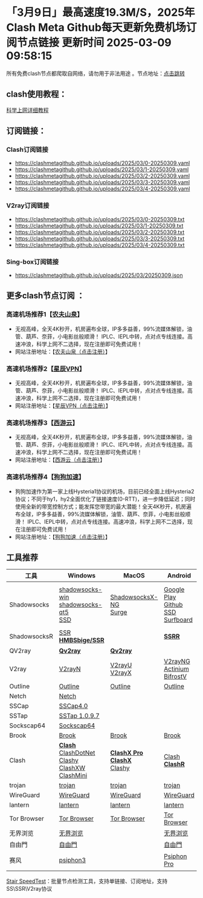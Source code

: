 # 「3月9日」最高速度19.3M/S，2025年Clash Meta Github每天更新免费机场订阅节点链接  更新时间 2025-03-09 09:58:15
所有免费clash节点都爬取自网络，请勿用于非法用途 。节点地址：<a href="https://clashmetagithub.github.io" target="_blank">点击跳转</a>

## clash使用教程：

<a href="https://www.freeclashnode.com/client/" target="_blank">科学上网详细教程</a>

## 订阅链接：

### Clash订阅链接

- https://clashmetagithub.github.io/uploads/2025/03/0-20250309.yaml
- https://clashmetagithub.github.io/uploads/2025/03/1-20250309.yaml
- https://clashmetagithub.github.io/uploads/2025/03/2-20250309.yaml
- https://clashmetagithub.github.io/uploads/2025/03/3-20250309.yaml
- https://clashmetagithub.github.io/uploads/2025/03/4-20250309.yaml

### V2ray订阅链接

- https://clashmetagithub.github.io/uploads/2025/03/0-20250309.txt
- https://clashmetagithub.github.io/uploads/2025/03/1-20250309.txt
- https://clashmetagithub.github.io/uploads/2025/03/2-20250309.txt
- https://clashmetagithub.github.io/uploads/2025/03/3-20250309.txt
- https://clashmetagithub.github.io/uploads/2025/03/4-20250309.txt

### Sing-box订阅链接

- https://clashmetagithub.github.io/uploads/2025/03/20250309.json

## 更多clash节点订阅 ：


### 高速机场推荐1【<a href="https://www.nfsq.us/#/register?code=UTg5SIHV" target="_blank">农夫山泉</a>】

- 无视高峰，全天4K秒开，机房遍布全球，IP多多益善，99%流媒体解锁，油管、葫芦、奈菲，小电影丝般顺滑！ IPLC、IEPL中转，点对点专线连接。高速冲浪，科学上网不二选择，现在注册即可免费试用！
- 网站注册地址：【<a href="https://www.nfsq.us/#/register?code=UTg5SIHV" target="_blank">农夫山泉（点击注册）</a>】



### 高速机场推荐2【<a href="https://11008866.xyz/#/register?code=6KO4Fpse" target="_blank">星辰VPN</a>】

- 无视高峰，全天4K秒开，机房遍布全球，IP多多益善，99%流媒体解锁，油管、葫芦、奈菲，小电影丝般顺滑！ IPLC、IEPL中转，点对点专线连接。高速冲浪，科学上网不二选择，现在注册即可免费试用！
- 网站注册地址：【<a href="https://11008866.xyz/#/register?code=6KO4Fpse" target="_blank">星辰VPN（点击注册）</a>】


### 高速机场推荐3【<a href="https://goudan.site/#/register?code=7WiPAwPs" target="_blank">西游云</a>】

- 无视高峰，全天4K秒开，机房遍布全球，IP多多益善，99%流媒体解锁，油管、葫芦、奈菲，小电影丝般顺滑！ IPLC、IEPL中转，点对点专线连接。高速冲浪，科学上网不二选择，现在注册即可免费试用！
- 网站注册地址：【<a href="https://goudan.site/#/register?code=7WiPAwPs" target="_blank">西游云（点击注册）</a>】


### 高速机场推荐4【<a href="https://login.dg5.biz/#/register?code=G6yPcu5e" target="_blank">狗狗加速</a>】

- 狗狗加速作为第一家上线Hysteria1协议的机场，目前已经全面上线Hysteria2协议；不同于hy1，hy2全面优化了链接速度(0-RTT)，进一步降低延迟；同时使用全新的带宽控制方式；能发挥您带宽的最大潜能！全天4K秒开，机房遍布全球，IP多多益善，99%流媒体解锁，油管、葫芦、奈菲，小电影丝般顺滑！ IPLC、IEPL中转，点对点专线连接。高速冲浪，科学上网不二选择，现在注册即可免费试用！
- 网站注册地址：【<a href="https://login.dg5.biz/#/register?code=G6yPcu5e" target="_blank">狗狗加速（点击注册）</a>】

## 工具推荐

| 工具         | Windows                                                      | MacOS                                                        | Android                                                      | IOS                                                          | 备注                                                |
| ------------ | ------------------------------------------------------------ | ------------------------------------------------------------ | ------------------------------------------------------------ | ------------------------------------------------------------ | :-------------------------------------------------- |
| Shadowsocks  | [shadowsocks-win](https://github.com/shadowsocks/shadowsocks-windows/releases) <br/>[shadowsocks-qt5](https://github.com/shadowsocks/shadowsocks-qt5/releases) <br/> [SSD](https://github.com/TheCGDF/SSD-Windows/releases) | [ShadowsocksX-NG](https://github.com/shadowsocks/ShadowsocksX-NG/releases) <br/> [Surge](https://nssurge.com/) | [Google Play](https://play.google.com/store/apps/details?id=com.github.shadowsocks) <br/>[Github](https://github.com/shadowsocks/shadowsocks-android/releases) <br/>[SSD](https://github.com/TheCGDF/SSD-Android/releases) <br/>[Surfboard](https://manual.getsurfboard.com/) | **[Shadowrocket](https://apps.apple.com/us/app/id932747118)** <br/>**[Surge4](https://apps.apple.com/us/app/id1442620678)**  <br/>[ShadowSocks](http://apt.thebigboss.org/onepackage.php?bundleid=com.linusyang.shadowsocks) <br/>**[QuantumultX](https://apps.apple.com/us/app/id1443988620)** | IOS工具下载需要用美区的AppleID                      |
| ShadowsocksR | [SSR](https://github.com/shadowsocksrr/shadowsocksr-csharp/releases)  <br/>**[HMBSbige/SSR](https://github.com/HMBSbige/ShadowsocksR-Windows/releases)** |                                                              | **[SSRR](https://github.com/shadowsocksrr/shadowsocksr-android/releases)** |                                                              |                                                     |
| QV2ray       | **[Qv2ray](https://github.com/Qv2ray/Qv2ray/releases)**      | **[Qv2ray](https://github.com/Qv2ray/Qv2ray/releases)**      |                                                              |                                                              | [官网](https://qv2ray.net/)                         |
| V2ray        | [V2rayN](https://github.com/2dust/v2rayN/releases)           | [V2rayU](https://github.com/yanue/V2rayU/releases) <br/>[V2rayX](https://github.com/Cenmrev/V2RayX/releases) | [V2rayNG](https://github.com/2dust/v2rayNG/releases) <br/>[Actinium](https://github.com/V2Ray-Android/Actinium/releases) <br/>[BifrostV](https://play.google.com/store/apps/details?id=com.github.dawndiy.bifrostv) | [kitsunebi](https://apps.apple.com/us/app/kitsunebi-proxy-utility/id1446584073) | [官网](https://www.v2ray.com/)                      |
| Outline      | [Outline](https://github.com/Jigsaw-Code/outline-client/releases) | [Outline](https://github.com/Jigsaw-Code/outline-client/releases) | [Outline](https://github.com/Jigsaw-Code/outline-client/releases) | [Outline](https://github.com/Jigsaw-Code/outline-client/releases) |                                                     |
| Netch        | [Netch](https://github.com/NetchX/Netch/releases)            |                                                              |                                                              |                                                              |                                                     |
| SSCap        | [SSCap4.0](https://www.sockscap64.com/forums/topic/sscap%E9%85%8D%E7%BD%AE%E6%95%99%E7%A8%8B/) |                                                              |                                                              |                                                              |                                                     |
| SSTap        | [SSTap 1.0.9.7](https://github.com/mayunbaba2/SSTap-beta-setup) |                                                              |                                                              |                                                              |                                                     |
| Sockscap64   | [Sockscap64](https://www.sockscap64.com/sockscap-64-free-download-zh-hans/) |                                                              |                                                              |                                                              |                                                     |
| Brook        | [Brook](https://github.com/txthinking/brook/releases)        | [Brook](https://github.com/txthinking/brook/releases)        | [Brook](https://github.com/txthinking/brook/releases)        | [Brook](https://github.com/txthinking/brook/releases)        |                                                     |
| Clash        | **[Clash](https://github.com/Fndroid/clash_for_windows_pkg/releases)**<br/>[ClashDotNet](https://github.com/ClashDotNetFramework/ClashDotNetFramework/releases)<br/>[Clashy](https://github.com/SpongeNobody/Clashy/releases)<br />[ClashXW](https://github.com/ysc3839/ClashXW/releases)<br />[ClashMini](https://github.com/MetaCubeX/Clash.Mini/releases) | **[ClashX Pro](https://install.appcenter.ms/users/clashx/apps/clashx-pro/distribution_groups/public)**<br/>**[ClashX](https://github.com/yichengchen/clashX/releases)**<br/>[Clashy](https://github.com/SpongeNobody/Clashy/releases) | [Clash](https://github.com/Kr328/ClashForAndroid/releases)   **[ClashR](https://github.com/BROBIRD/ClashForAndroid/releases)** |                                                              | [ClashR文档](https://docs.cfw.lbyczf.com/)          |
| trojan       | [trojan](https://github.com/trojan-gfw/trojan/releases)      | [trojan](https://github.com/trojan-gfw/trojan/releases)      | [trojan](https://github.com/trojan-gfw/igniter/releases)     |                                                              |                                                     |
| WireGuard    | [WireGuard](https://www.wireguard.com/install/)              | [WireGuard](https://www.wireguard.com/install/)              | [WireGuard](https://play.google.com/store/apps/details?id=com.wireguard.android) |                                                              |                                                     |
| lantern      | [lantern](https://getlantern.org/)                           | [lantern](https://getlantern.org/)                           | [lantern](https://getlantern.org/)                           |                                                              |                                                     |
| Tor Browser  | [Tor Browser](https://www.torproject.org/download/)          | [Tor Browser](https://www.torproject.org/download/)          | [Tor Browser](https://www.torproject.org/download/)          |                                                              | [官网](https://www.torproject.org/)                 |
| 无界浏览     | [无界浏览](http://www.wujieliulan.com/news.php)              |                                                              | [无界浏览](http://www.wujieliulan.com/news.php)              |                                                              |                                                     |
| 自由門       | [自由門](https://git.io/fgp)                                 |                                                              | [自由門](https://git.io/fgma)                                |                                                              |                                                     |
| 赛风         | [psiphon3](https://psiphon3.com/zh/download.html)            |                                                              | [Psiphon Pro](https://play.google.com/store/apps/details?id=com.psiphon3.subscription) | [Psiphon](https://itunes.apple.com/us/app/psiphon/id1276263909?ls=1&mt=8) | [用户指南](https://psiphon3.com/zh/user-guide.html) |



[Stair SpeedTest](https://github.com/tindy2013/stairspeedtest-reborn/releases)：批量节点检测工具，支持单链接、订阅地址，支持SS\SSR\V2ray协议

